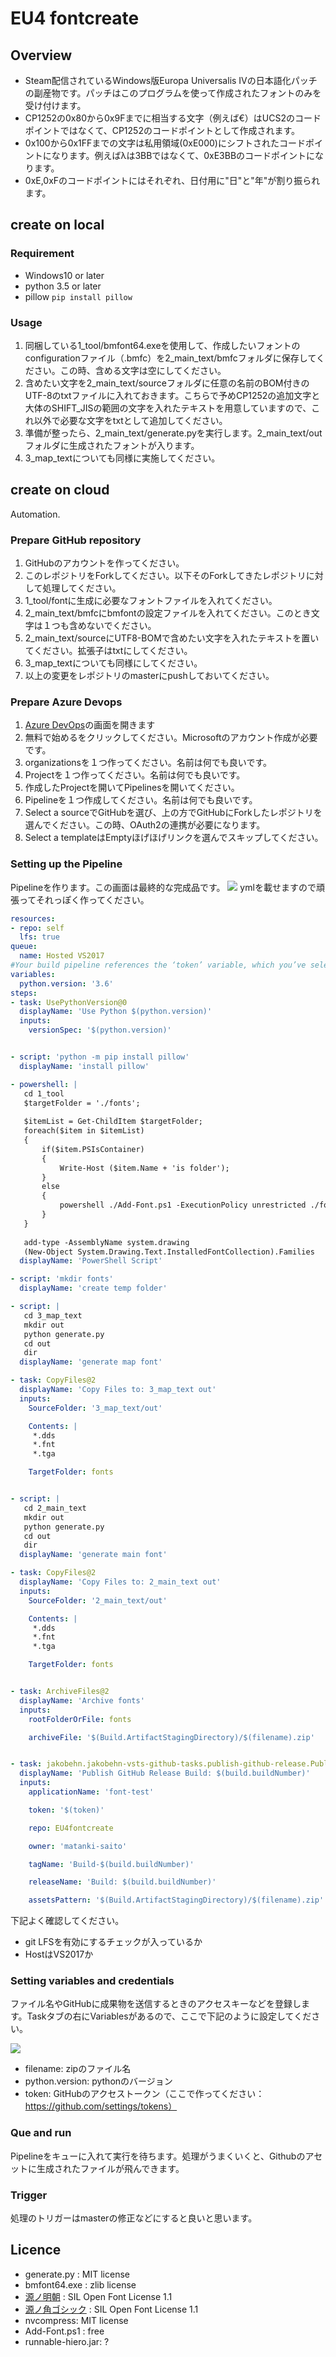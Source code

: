# EU4 fontcreate

## Overview
 - Steam配信されているWindows版Europa Universalis IVの日本語化パッチの副産物です。パッチはこのプログラムを使って作成されたフォントのみを受け付けます。
 - CP1252の0x80から0x9Fまでに相当する文字（例えば€）はUCS2のコードポイントではなくて、CP1252のコードポイントとして作成されます。
 - 0x100から0x1FFまでの文字は私用領域(0xE000)にシフトされたコードポイントになります。例えばλは3BBではなくて、0xE3BBのコードポイントになります。
 - 0xE,0xFのコードポイントにはそれぞれ、日付用に"日"と"年"が割り振られます。

## create on local

### Requirement
 - Windows10 or later
 - python 3.5 or later
 - pillow ```pip install pillow```

### Usage
 1. 同梱している1_tool/bmfont64.exeを使用して、作成したいフォントのconfigurationファイル（.bmfc）を2_main_text/bmfcフォルダに保存してください。この時、含める文字は空にしてください。
 1. 含めたい文字を2_main_text/sourceフォルダに任意の名前のBOM付きのUTF-8のtxtファイルに入れておきます。こちらで予めCP1252の追加文字と大体のSHIFT_JISの範囲の文字を入れたテキストを用意していますので、これ以外で必要な文字をtxtとして追加してください。
 1. 準備が整ったら、2_main_text/generate.pyを実行します。2_main_text/outフォルダに生成されたフォントが入ります。
 1. 3_map_textについても同様に実施してください。

## create on cloud
Automation.

### Prepare GitHub repository

1. GitHubのアカウントを作ってください。
1. このレポジトリをForkしてください。以下そのForkしてきたレポジトリに対して処理してください。
1. 1_tool/fontに生成に必要なフォントファイルを入れてください。
1. 2_main_text/bmfcにbmfontの設定ファイルを入れてください。このとき文字は１つも含めないでください。
1. 2_main_text/sourceにUTF8-BOMで含めたい文字を入れたテキストを置いてください。拡張子はtxtにしてください。
1. 3_map_textについても同様にしてください。
1. 以上の変更をレポジトリのmasterにpushしておいてください。

### Prepare Azure Devops 

1. [Azure DevOps](https://azure.microsoft.com/ja-jp/services/devops/?&OCID=AID736753_SEM_kIccgsOt)の画面を開きます
1. 無料で始めるをクリックしてください。Microsoftのアカウント作成が必要です。
1. organizationsを１つ作ってください。名前は何でも良いです。
1. Projectを１つ作ってください。名前は何でも良いです。
1. 作成したProjectを開いてPipelinesを開いてください。
1. Pipelineを１つ作成してください。名前は何でも良いです。
1. Select a sourceでGitHubを選び、上の方でGitHubにForkしたレポジトリを選んでください。この時、OAuth2の連携が必要になります。 
1. Select a templateはEmptyほげほげリンクを選んでスキップしてください。

### Setting up the Pipeline
Pipelineを作ります。この画面は最終的な完成品です。
![](resource/2019-01-14_20h19_28.png)
ymlを載せますので頑張ってそれっぽく作ってください。
```yml
resources:
- repo: self
  lfs: true
queue:
  name: Hosted VS2017
#Your build pipeline references the ‘token’ variable, which you’ve selected to be settable at queue time. Create or edit the build pipeline for this YAML file, define the variable on the Variables tab, and then select the option to make it settable at queue time. See https://go.microsoft.com/fwlink/?linkid=865971
variables:
  python.version: '3.6'
steps:
- task: UsePythonVersion@0
  displayName: 'Use Python $(python.version)'
  inputs:
    versionSpec: '$(python.version)'


- script: 'python -m pip install pillow'
  displayName: 'install pillow'

- powershell: |
   cd 1_tool
   $targetFolder = './fonts';
   
   $itemList = Get-ChildItem $targetFolder;
   foreach($item in $itemList)
   {
       if($item.PSIsContainer)
       {
           Write-Host ($item.Name + 'is folder'); 
       }
       else
       {
           powershell ./Add-Font.ps1 -ExecutionPolicy unrestricted ./fonts/($item.Name)
       }
   } 
   
   add-type -AssemblyName system.drawing
   (New-Object System.Drawing.Text.InstalledFontCollection).Families
  displayName: 'PowerShell Script'

- script: 'mkdir fonts'
  displayName: 'create temp folder'

- script: |
   cd 3_map_text
   mkdir out
   python generate.py
   cd out
   dir
  displayName: 'generate map font'

- task: CopyFiles@2
  displayName: 'Copy Files to: 3_map_text out'
  inputs:
    SourceFolder: '3_map_text/out'

    Contents: |
     *.dds
     *.fnt
     *.tga

    TargetFolder: fonts


- script: |
   cd 2_main_text
   mkdir out
   python generate.py
   cd out
   dir
  displayName: 'generate main font'

- task: CopyFiles@2
  displayName: 'Copy Files to: 2_main_text out'
  inputs:
    SourceFolder: '2_main_text/out'

    Contents: |
     *.dds
     *.fnt
     *.tga

    TargetFolder: fonts


- task: ArchiveFiles@2
  displayName: 'Archive fonts'
  inputs:
    rootFolderOrFile: fonts

    archiveFile: '$(Build.ArtifactStagingDirectory)/$(filename).zip'


- task: jakobehn.jakobehn-vsts-github-tasks.publish-github-release.PublishGitHubRelease@0
  displayName: 'Publish GitHub Release Build: $(build.buildNumber)'
  inputs:
    applicationName: 'font-test'

    token: '$(token)'

    repo: EU4fontcreate

    owner: 'matanki-saito'

    tagName: 'Build-$(build.buildNumber)'

    releaseName: 'Build: $(build.buildNumber)'

    assetsPattern: '$(Build.ArtifactStagingDirectory)/$(filename).zip'
```

下記よく確認してください。

 - git LFSを有効にするチェックが入っているか
 - HostはVS2017か

### Setting variables and credentials
ファイル名やGitHubに成果物を送信するときのアクセスキーなどを登録します。Taskタブの右にVariablesがあるので、ここで下記のように設定してください。

![](resource/2019-01-14_20h36_53.png)

 - filename: zipのファイル名
 - python.version: pythonのバージョン
 - token: GitHubのアクセストークン（ここで作ってください：https://github.com/settings/tokens）

### Que and run
Pipelineをキューに入れて実行を待ちます。処理がうまくいくと、Githubのアセットに生成されたファイルが飛んできます。

### Trigger
処理のトリガーはmasterの修正などにすると良いと思います。

## Licence
 - generate.py : MIT license
 - bmfont64.exe : zlib license
 - [源ノ明朝](https://github.com/adobe-fonts/source-han-serif) : SIL Open Font License 1.1
 - [源ノ角ゴシック](https://github.com/adobe-fonts/source-han-sans) : SIL Open Font License 1.1
 - nvcompress: MIT license
 - Add-Font.ps1 : free
 - runnable-hiero.jar: ?